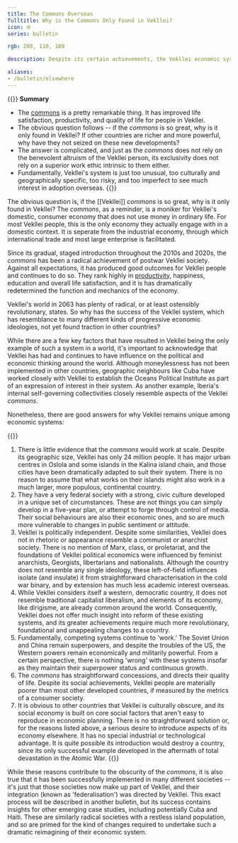 ```yaml
---
title: The Commons Overseas
fulltitle: Why is the Commons Only Found in Vekllei?
icon: 🌐
series: bulletin

rgb: 200, 110, 189

description: Despite its certain achievements, the Vekllei economic system known as the 'Commons' remains unique to that country.

aliases:
- /bulletin/elsewhere
---
```

{{<note panel>}}
**Summary**

* The [commons](/social-economy/) is a pretty remarkable thing. It has improved life satisfaction, productivity, and quality of life for people in Vekllei.
* The obvious question follows -- if the *commons* is so great, why is it only found in Vekllei? If other countries are richer and more powerful, why have they not seized on these new developments?
* The answer is complicated, and just as the *commons* does not rely on the benevolent altruism of the Vekllei person, its exclusivity does not rely on a superior work ethic intrinsic to them either.
* Fundamentally, Vekllei's system is just too unusual, too culturally and geographically specific, too risky, and too imperfect to see much interest in adoption overseas.
{{</note>}}

The obvious question is, if the [[Vekllei]] *commons* is so great, why is it only found in Vekllei? The *commons*, as a reminder, is a moniker for Vekllei's domestic, consumer economy that does not use money in ordinary life. For most Vekllei people, this is the only economy they actually engage with in a domestic context. It is seperate from the industrial economy, through which international trade and most large enterprise is facilitated.

Since its gradual, staged introduction throughout the 2010s and 2020s, the *commons* has been a radical achievement of postwar Vekllei society. Against all expectations, it has produced good outcomes for Vekllei people and continues to do so. They rank highly in [productivity](/bulletin/productivity/), happiness, education and overall life satisfaction, and it is has dramatically redetermined the function and mechanics of the economy.

Vekllei's world in 2063 has plenty of radical, or at least ostensibly revolutionary, states. So why has the success of the Vekllei system, which has resemblance to many different kinds of progressive economic ideologies, not yet found traction in other countries?

While there are a few key factors that have resulted in Vekllei being the only example of such a system in a world, it's important to acknowledge that Vekllei has had and continues to have influence on the political and economic thinking around the world. Although moneylessness has not been implemented in other countries, geographic neighbours like Cuba have worked closely with Vekllei to establish the Oceans Political Institute as part of an expression of interest in their system. As another example, Iberia's internal self-governing collectivities closely resemble aspects of the Vekllei *commons*.

Nonetheless, there are good answers for why Vekllei remains unique among economic systems:

{{<note gray>}}
1. There is little evidence that the *commons* would work at scale. Despite its geographic size, Vekllei has only 24 million people. It has major urban centres in Oslola and some islands in the Kalina island chain, and those cities have been dramatically adapted to suit their system. There is no reason to assume that what works on their islands might also work in a much larger, more populous, continental country.
2. They have a very federal society with a strong, civic culture developed in a unique set of circumstances. These are not things you can simply develop in a five-year plan, or attempt to forge through control of media. Their social behaviours are also their economic ones, and so are much more vulnerable to changes in public sentiment or attitude.
3. Vekllei is politically independent. Despite some similarities, Vekllei does not in rhetoric or appearance resemble a communist or anarchist society. There is no mention of Marx, class, or proletariat, and the foundations of Vekllei political economics were influenced by feminist anarchists, Georgists, libertarians and nationalists. Although the country does not resemble any single ideology, these left-of-field influences isolate (and insulate) it from straightforward characterisation in the cold war binary, and by extension has much less academic interest overseas.
4. While Vekllei considers itself a western, democratic country, it does not resemble traditional capitalist liberalism, and elements of its economy, like dirigisme, are already common around the world. Consequently, Vekllei does not offer much insight into reform of these existing systems, and its greater achievements require much more revolutionary, foundational and unappealing changes to a country.
5. Fundamentally, competing systems continue to 'work.' The Soviet Union and China remain superpowers, and despite the troubles of the US, the Western powers remain economically and militarily powerful. From a certain perspective, there is nothing 'wrong' with these systems insofar as they maintain their superpower status and continuous growth.
6. The *commons* has straightforward concessions, and directs their quality of life. Despite its social achievements, Vekllei people are materially poorer than most other developed countries, if measured by the metrics of a consumer society.
7. It is obvious to other countries that Vekllei is culturally obscure, and its social economy is built on core social factors that aren't easy to reproduce in economic planning. There is no straightforward solution or, for the reasons listed above, a serious desire to introduce aspects of its economy elsewhere. It has no special industrial or technological advantage. It is quite possible its introduction would destroy a country, since its only successful example developed in the aftermath of total devastation in the Atomic War.
{{</note>}}

While these reasons contribute to the obscurity of the *commons*, it is also true that it has been successfully implemented in many different societies -- it's just that those societies now make up part of Vekllei, and their integration (known as 'federalisation') was directed by Vekllei. This exact process will be described in another bulletin, but its success contains insights for other emerging case studies, including potentially Cuba and Haiti. These are similarly radical societies with a restless island population, and so are primed for the kind of changes required to undertake such a dramatic reimagining of their economic system.